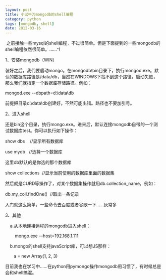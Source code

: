 ```yaml
---
layout: post
title: 小试牛刀mongodb的shell编程
category: python
tags: [mongodb, shell]
date: 2012-03-16
---
```

<p>&nbsp;之前接触一些mysql的shell编程，不过很简单。但是下面提到的一些mongodb的shell编程依然很简单。&hellip;&hellip;^!</p>
<p>1、安装mongodb（WIN）</p>
<p>装好之后，我们要启动mongo。在mongodb\bin目录下，执行mongod.exe。默认的数据库路径是/data/db，当然在WINDOWS下找不到这个路径，启动失败，那么我们就指定一个数据库存储路径。例如：</p>
<p>mongod.exe --dbpath=d:\data\db</p>
<p>前提把目录d:\data\db创建好，不然可能出错。路径也不要加引号。</p>
<p>2、进入shell</p>
<p>还是bin这个目录，执行mongo.exe。进来后，默认连接mongodb自带的一个测试数据库test。你可以执行如下操作：</p>
<p>show dbs &nbsp; &nbsp;//显示所有数据库</p>
<p>use mydb &nbsp; //选择一个数据库</p>
<p>这里db默认的是你选的那个数据库</p>
<p>show collections &nbsp;//显示当前使用的数据库里面的数据集</p>
<p>然后就是CURD等操作了，对某个数据集操作就用db.collection_name，例如：</p>
<p>db.my_coll.findOne() &nbsp;//取出一条记录</p>
<p>入门就这么简单，一些命令去百度或者谷歌一下&hellip;&hellip;灰常多</p>
<p>3、其他</p>
<p>&nbsp; &nbsp; a.从本地连接远程的mongodb进入shell：</p>
<p>&nbsp; &nbsp; &nbsp; &nbsp; mongo.exe --host=192.168.1.111</p>
<p>&nbsp; &nbsp; b.mongo的shell支持javaScript库，可以想JS那样：</p>
<p>&nbsp; &nbsp; &nbsp; &nbsp;a = new Array(1, 2, 3)</p>
<p>目前我也在学习中&hellip;&hellip;在python用pymongo操作mongodb用习惯了，有时候总是会和shell搞混。</p>
<p>&nbsp;</p>
